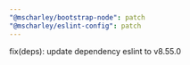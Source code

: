 ```yaml
---
"@mscharley/bootstrap-node": patch
"@mscharley/eslint-config": patch
---
```


fix(deps): update dependency eslint to v8.55.0
